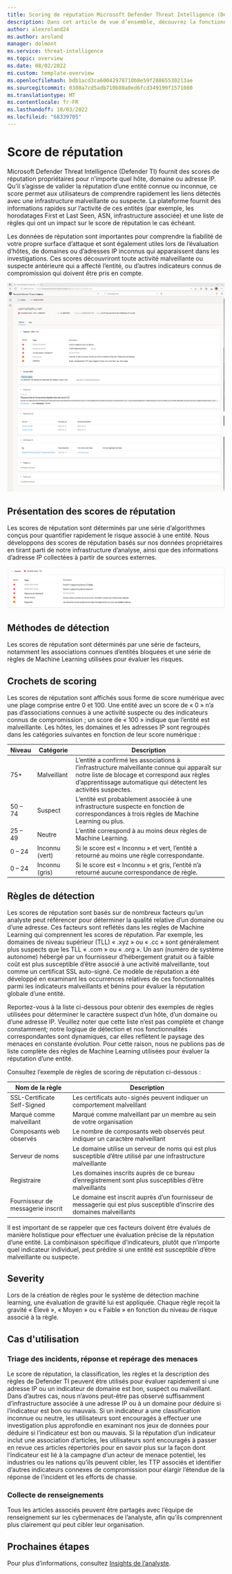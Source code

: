 ```yaml
---
title: Scoring de réputation Microsoft Defender Threat Intelligence (Defender TI)
description: Dans cet article de vue d’ensemble, découvrez la fonctionnalité de scoring de réputation du Microsoft Defender Threat Intelligence (Defender TI).
author: alexroland24
ms.author: aroland
manager: dolmont
ms.service: threat-intelligence
ms.topic: overview
ms.date: 08/02/2022
ms.custom: template-overview
ms.openlocfilehash: bdb1acd3ca60042978710b8e59f28865530213ae
ms.sourcegitcommit: 0380a7cd5adb710b80a0ed6fcd349199f1571080
ms.translationtype: MT
ms.contentlocale: fr-FR
ms.lasthandoff: 10/03/2022
ms.locfileid: "68339705"
---
```

# <a name="reputation-scoring"></a>Score de réputation

Microsoft Defender Threat Intelligence (Defender TI) fournit des scores de réputation propriétaires pour n’importe quel hôte, domaine ou adresse IP. Qu’il s’agisse de valider la réputation d’une entité connue ou inconnue, ce score permet aux utilisateurs de comprendre rapidement les liens détectés avec une infrastructure malveillante ou suspecte. La plateforme fournit des informations rapides sur l’activité de ces entités (par exemple, les horodatages First et Last Seen, ASN, infrastructure associée) et une liste de règles qui ont un impact sur le score de réputation le cas échéant.

Les données de réputation sont importantes pour comprendre la fiabilité de votre propre surface d’attaque et sont également utiles lors de l’évaluation d’hôtes, de domaines ou d’adresses IP inconnus qui apparaissent dans les investigations. Ces scores découvriront toute activité malveillante ou suspecte antérieure qui a affecté l’entité, ou d’autres indicateurs connus de compromission qui doivent être pris en compte.

![Capture d’écran de Reputation Edge](media/reputationEdgeScreenshot.png)
## <a name="understanding-reputation-scores"></a>Présentation des scores de réputation

Les scores de réputation sont déterminés par une série d’algorithmes conçus pour quantifier rapidement le risque associé à une entité. Nous développons des scores de réputation basés sur nos données propriétaires en tirant parti de notre infrastructure d’analyse, ainsi que des informations d’adresse IP collectées à partir de sources externes.

![Carte récapitulative de réputation](media/reputationSummaryCard.png)

## <a name="detection-methods"></a>Méthodes de détection
Les scores de réputation sont déterminés par une série de facteurs, notamment les associations connues d’entités bloquées et une série de règles de Machine Learning utilisées pour évaluer les risques.

## <a name="scoring-brackets"></a>Crochets de scoring
Les scores de réputation sont affichés sous forme de score numérique avec une plage comprise entre 0 et 100. Une entité avec un score de « 0 » n’a pas d’associations connues à une activité suspecte ou des indicateurs connus de compromission ; un score de « 100 » indique que l’entité est malveillante. Les hôtes, les domaines et les adresses IP sont regroupés dans les catégories suivantes en fonction de leur score numérique :

|     Niveau             |     Catégorie              |     Description                                                                                                                                                                          |
|-----------------------|---------------------------|------------------------------------------------------------------------------------------------------------------------------------------------------------------------------------------|
|     75+               |     Malveillant             |     L’entité a confirmé les associations à l’infrastructure malveillante connue qui apparaît sur notre liste de blocage et correspond aux règles d’apprentissage automatique qui détectent les activités suspectes.      |
|     50   – 74         |     Suspect            |     L’entité est probablement associée à une infrastructure suspecte en fonction de correspondances à trois règles de Machine Learning ou plus.                                                           |
|     25   – 49         |     Neutre               |     L’entité correspond à au moins deux règles de Machine Learning.                                                                                                                            |
|     0   – 24          |     Inconnu (vert)     |     Si le score est « Inconnu » et vert, l’entité a retourné au moins une règle correspondante.                                                                                          |
|     0   – 24          |     Inconnu (gris)      |     Si le score est « Inconnu » et gris, l’entité n’a retourné aucune correspondance de règle.                                                                                                |  

## <a name="detection-rules"></a>Règles de détection

Les scores de réputation sont basés sur de nombreux facteurs qu’un analyste peut référencer pour déterminer la qualité relative d’un domaine ou d’une adresse. Ces facteurs sont reflétés dans les règles de Machine Learning qui comprennent les scores de réputation. Par exemple, les domaines de niveau supérieur (TLL) « .xyz » ou « .cc » sont généralement plus suspects que les TLL « .com » ou « .org ». Un asn (numéro de système autonome) hébergé par un fournisseur d’hébergement gratuit ou à faible coût est plus susceptible d’être associé à une activité malveillante, tout comme un certificat SSL auto-signé. Ce modèle de réputation a été développé en examinant les occurrences relatives de ces fonctionnalités parmi les indicateurs malveillants et bénins pour évaluer la réputation globale d’une entité.

Reportez-vous à la liste ci-dessous pour obtenir des exemples de règles utilisées pour déterminer le caractère suspect d’un hôte, d’un domaine ou d’une adresse IP. Veuillez noter que cette liste n’est pas complète et change constamment; notre logique de détection et nos fonctionnalités correspondantes sont dynamiques, car elles reflètent le paysage des menaces en constante évolution. Pour cette raison, nous ne publions pas de liste complète des règles de Machine Learning utilisées pour évaluer la réputation d’une entité.

Consultez l’exemple de règles de scoring de réputation ci-dessous :

|     Nom de la règle                    |     Description                                                                                        |
|------------------------------------|--------------------------------------------------------------------------------------------------------|
|     SSL-Certificate Self-Signed    |     Les certificats auto-signés peuvent indiquer un comportement malveillant                                         |
|     Marqué comme malveillant            |     Marqué comme malveillant par un membre au sein de votre organisation                                         |
|     Composants web observés        |     Le nombre de composants web observés peut indiquer un caractère malveillant                                 |
|     Serveur de noms                    |     Le domaine utilise un serveur de noms qui est plus susceptible d’être utilisé par une infrastructure malveillante         |
|     Registraire                      |     Les domaines inscrits auprès de ce bureau d’enregistrement sont plus susceptibles d’être malveillants                           |
|     Fournisseur de messagerie inscrit      |     Le domaine est inscrit auprès d’un fournisseur de messagerie qui est plus susceptible d’inscrire des domaines malveillants    |

Il est important de se rappeler que ces facteurs doivent être évalués de manière holistique pour effectuer une évaluation précise de la réputation d’une entité. La combinaison spécifique d’indicateurs, plutôt que n’importe quel indicateur individuel, peut prédire si une entité est susceptible d’être malveillante ou suspecte.

## <a name="severity"></a>Severity

Lors de la création de règles pour le système de détection machine learning, une évaluation de gravité lui est appliquée. Chaque règle reçoit la gravité « Élevé », « Moyen » ou « Faible » en fonction du niveau de risque associé à la règle.

## <a name="use-cases"></a>Cas d'utilisation

### <a name="incident-triage-response-and-threat-hunting"></a>Triage des incidents, réponse et repérage des menaces
Le score de réputation, la classification, les règles et la description des règles de Defender TI peuvent être utilisés pour évaluer rapidement si une adresse IP ou un indicateur de domaine est bon, suspect ou malveillant. Dans d’autres cas, nous n’avons peut-être pas observé suffisamment d’infrastructure associée à une adresse IP ou à un domaine pour déduire si l’indicateur est bon ou mauvais. Si un indicateur a une classification inconnue ou neutre, les utilisateurs sont encouragés à effectuer une investigation plus approfondie en examinant nos jeux de données pour déduire si l’indicateur est bon ou mauvais. Si la réputation d’un indicateur inclut une association d’articles, les utilisateurs sont encouragés à passer en revue ces articles répertoriés pour en savoir plus sur la façon dont l’indicateur est lié à la campagne d’un acteur de menace potentiel, les industries ou les nations qu’ils peuvent cibler, les TTP associés et identifier d’autres indicateurs connexes de compromission pour élargir l’étendue de la réponse de l’incident et les efforts de chasse.

### <a name="intelligence-gathering"></a>Collecte de renseignements

Tous les articles associés peuvent être partagés avec l’équipe de renseignement sur les cybermenaces de l’analyste, afin qu’ils comprennent plus clairement qui peut cibler leur organisation.

## <a name="next-steps"></a>Prochaines étapes
Pour plus d’informations, consultez [Insights de l’analyste](analyst-insights.md).
